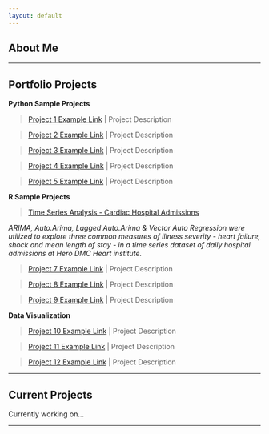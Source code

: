 ```yaml
---
layout: default
---
```

## About Me

* * *
## Portfolio Projects

**Python Sample Projects** 

> [Project 1 Example Link](./project1.html)
| Project Description

> [Project 2 Example Link](./project2.html)
| Project Description

> [Project 3 Example Link](./project3.html)
| Project Description

> [Project 4 Example Link](./project4.html)
| Project Description

> [Project 5 Example Link](./project5.html)
| Project Description

**R Sample Projects**

> [Time Series Analysis - Cardiac Hospital Admissions](./tsa_cardiac.html)

_ARIMA, Auto.Arima, Lagged Auto.Arima & Vector Auto Regression were utilized to explore three common measures of illness severity - heart failure, shock and mean length of stay - in a time series dataset of daily hospital admissions at Hero DMC Heart institute._

> [Project 7 Example Link](./project7.html)
| Project Description

> [Project 8 Example Link](./project8.html)
| Project Description

> [Project 9 Example Link](./project9.html)
| Project Description

**Data Visualization**

> [Project 10 Example Link](./project10.html)
| Project Description

> [Project 11 Example Link](./project11.html)
| Project Description

> [Project 12 Example Link](./project12.html)
| Project Description

* * *
## Current Projects
Currently working on...

* * *
